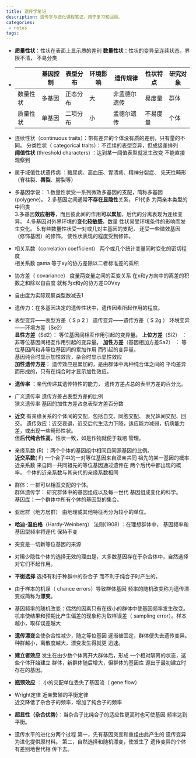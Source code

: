 ```yaml
---
title: 遗传学笔记
description: 遗传学与进化课程笔记，用于复习和回顾。
categories:
 - notes
tags:
---
```



- **质量性状**：性状在表面上显示质的差别 
  **数量性状**：性状的变异呈连续状态，界限不清， 不易分类    

- |          | 基因控制 | 表型分布 | 环境影响 | 遗传规律     | 性状特点 | 研究对象 |
  | -------- | -------- | -------- | -------- | ------------ | -------- | -------- |
  | 数量性状 | 多基因   | 正态分布 | 大       | 非孟德尔遗传 | 易度量   | 群体     |
  | 质量性状 | 单基因   | 二项分布 | 小       | 孟德尔遗传   | 不易度量 | 个体     |

- 连续性状（continuous traits）：带有差异的个体没有质的差别，只有量的不同。
  分类性状（ categorical traits）：不连续的表型变异，但成级差排列    
  **阈值性状** (threshold characters) ：达到某一阈值表型就发生改变 不能直接观察到   

- 属于域值性状遗传病   ：糖尿病、高血压、胃溃疡、精神分裂症、 先天性畸形（脊柱裂、**唇裂**、腭裂等）

- 多基因学说：
  1.数量性状受一系列微效多基因的支配，简称多基因(polygene)。
  2.多基因之间通常**不存在显隐性**关系， F1代多 为两亲本类型的中间类    
  3.多基因**效应相等**，而且彼此间的作用**可以累加**，后代的分离表现为连续变异。 
  4.多基因对外界环境的**变化较敏感**，数量 性状易受环境条件的影响而发生变化。 
  5.有些数量性状受一对或几对主基因的支配， 还受一些微效基因（修饰基因）的修饰， 使性状表现的程度受到修饰。    

- 相关系数（correlation coefficient）    两个或几个统计变量同时变化的密切程度  
  相关系数 gama 等于xy的协方差除以二者标准差的乘积      

- 协方差（ covariance） 度量两变量之间的互变关系 在x和y方向中的离差的积数之和除以自由度 就称为x和y的协方差COVxy 

- 自由度为实际观察类型数减去1    

- 遗传力：在多基因决定的遗传性状中，遗传因素所起作用的程度。 

- 表型变异——表型方差（ S p 2 ）
  遗传变异——遗传方差（ S 2g ） 
  环境变异——环境方差（Se2）    
  **显性方差**（Sd2）： 等位基因间相互作用引起的变异量。
  **上位方差**（Si2） ： 非等位基因间相互作用引起的变异量。 
  **加性方差**（基因相加方差Sa2） ： 等位基因间和非等位基因间的累加作用 而引起的变异量。  
  基因纯合时显示加性效应，杂合时显示显性效应    
  **加性遗传方差**： 遗传效应是累加的，是由群体中两种纯合体之间的 平均差异而形成的，只有在纯合时才显示加性效应。

- **遗传率** ：亲代传递其遗传特性的能力， 遗传方差占总的表型方差的百分比。   

- 广义遗传率 遗传方差占表型方差的比例    
  狭义遗传率 基因的加性方差占总表型方差百分数    

- **近交** 
  有亲缘关系的个体间的交配，包括自交、同胞交配、 表兄妹间交配、回交。 
  遗传效应：近交衰退，近交后代生活力下降，适应能力减弱，抗病能力差，或出现一些畸形性状。  
  但**后代纯合性高**，性状一致，如是作物就便于栽培 管理。

- 亲缘系数 (R) ：两个个体的基因组中相同且同源基因的比例。    
  **近交系数**( F) 一个合子中的一对等位基因来自双亲共同 祖先的某一基因的概率    
  近亲系数 来自同一共同祖先的等位基因通过遗传在 两个后代中都出现的概率。 
  个体的近亲系数与其亲代的亲缘系数相同    

- 群体：一群可以相互交配的个体。    
  群体遗传学： 研究群体中的基因组成以及每一世代 基因组成变化的科学。    
  基因库：一个群体中所有个体的基因型的集合。    

- 亚居群（地方居群） 由地理或其他特征再分为较小的单位。    

- **哈迪-温伯格**（Hardy-Weinberg） 法则(1908) ：在理想群体中， 基因频率和基因型频率将逐代 保持不变    

- 突变是一切新等位基因的来源    

- 对稀少隐性个体的选择无效的理由是，大多数基因存在于杂合体中，自然选择对它们不起作用。

- **平衡选择** 选择有利于种群中的杂合子 而不利于纯合子时产生的。  

- 由于样本的机误（ chance errors）导致群体基因 频率的随机改变称为遗传漂变或简称为**漂变**。    

- 基因频率的随机改变：偶然的因素只有在很小的群体中使基因频率发生改变。 机率使结果和预期比产生偏差的现象称为取样误差（ sampling error）。样本越小，取样误差越大    

- **遗传漂变**会使杂合性减少，随之等位基因 逐渐被固定，群体便失去遗传变异。  
  种群越小，离散度越大，漂变发生得就更 迅速。    

- **建立者效应** 发生在由少数个体离开大群体后，形成 一个相对隔离的状态，这些个体开始建立 群体，新群体随后增大，但群体的基因库 源出于最初建立时存在的基因。    

- **瓶颈效应** ：   小的交配单位丢失了基因流（ gene flow）    

- Wright定律 近亲繁殖的平衡定律    
  近交降低了杂合子的频率，增加了纯合子的频率    

- **超显性（杂合优势）**：当杂合子比纯合子的适应性更高时也可使基因 频率达到平衡。

- 遗传水平的进化分两个过程 
  第一，先有基因突变和重组由此产生的 遗传变异为进化提供原材料。 
  第二，自然选择和随机漂变，使发生了 遗传变异的个体有差别地世代相 传下去。    
